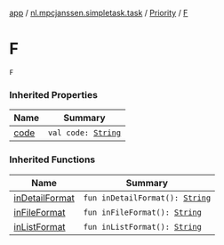 [app](../../index.md) / [nl.mpcjanssen.simpletask.task](../index.md) / [Priority](index.md) / [F](.)

# F

`F`

### Inherited Properties

| Name | Summary |
|---|---|
| [code](code.md) | `val code: `[`String`](https://kotlinlang.org/api/latest/jvm/stdlib/kotlin/-string/index.html) |

### Inherited Functions

| Name | Summary |
|---|---|
| [inDetailFormat](in-detail-format.md) | `fun inDetailFormat(): `[`String`](https://kotlinlang.org/api/latest/jvm/stdlib/kotlin/-string/index.html) |
| [inFileFormat](in-file-format.md) | `fun inFileFormat(): `[`String`](https://kotlinlang.org/api/latest/jvm/stdlib/kotlin/-string/index.html) |
| [inListFormat](in-list-format.md) | `fun inListFormat(): `[`String`](https://kotlinlang.org/api/latest/jvm/stdlib/kotlin/-string/index.html) |
